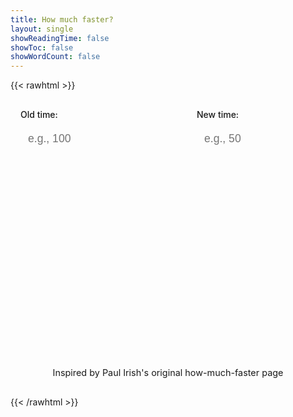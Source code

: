 ```yaml
---
title: How much faster?
layout: single
showReadingTime: false
showToc: false
showWordCount: false
---
```


{{< rawhtml >}}

<style>
  .post-header {
    text-align: center !important;
  }

  .entry-hint-parent {
    justify-content: center !important;
  }

  .calculator-container {
    max-width: 600px;
    margin: 0 auto;
    padding: 1rem;
  }

  .calculator-form {
    display: grid;
    grid-template-columns: 1fr 1fr;
    gap: 2rem;
    margin-bottom: 2rem;
  }

  @media (max-width: 640px) {
    .calculator-form {
      grid-template-columns: 1fr;
      gap: 1rem;
    }
  }

  .input-group {
    display: flex;
    flex-direction: column;
  }

  .input-group label {
    font-weight: 500;
    margin-bottom: 0.5rem;
    color: var(--primary);
  }

  .input-group input {
    padding: 0.75rem;
    font-size: 1.1rem;
    border: 2px solid var(--border);
    border-radius: var(--radius);
    background: var(--entry);
    color: var(--primary);
    transition: border-color 0.2s ease;
  }

  /* Hide number input spinners */
  .input-group input[type="number"]::-webkit-outer-spin-button,
  .input-group input[type="number"]::-webkit-inner-spin-button {
    -webkit-appearance: none;
    margin: 0;
  }

  .input-group input[type="number"] {
    -moz-appearance: textfield;
  }

  .input-group input:focus {
    outline: none;
    border-color: var(--secondary);
  }

  .results-container {
    background: var(--entry);
    border: 1px solid var(--border);
    border-radius: var(--radius);
    padding: 1.5rem;
    margin-top: 1rem;
    opacity: 0;
    transform: translateY(-10px);
    transition: all 0.3s ease;
  }

  .results-container.show {
    opacity: 1;
    transform: translateY(0);
  }

  .results-container h3 {
    margin: 0 0 1rem 0;
    color: var(--primary);
    font-size: 1.2rem;
  }

  .result-item {
    display: flex;
    justify-content: space-between;
    align-items: center;
    padding: 0.5rem 0;
    border-bottom: 1px solid var(--border);
  }

  .result-item:last-child {
    border-bottom: none;
  }

  .result-label {
    color: var(--content);
  }

  .result-value {
    font-weight: 600;
    font-size: 1.1rem;
    color: var(--primary);
  }

  .result-value.positive {
    color: #22c55e;
  }

  .result-value.negative {
    color: #ef4444;
  }

  .copy-button {
    display: inline-flex;
    align-items: center;
    gap: 0.5rem;
    padding: 0.5rem 1rem;
    background: var(--primary);
    color: var(--theme);
    border: none;
    border-radius: var(--radius);
    font-size: 0.9rem;
    cursor: pointer;
    transition: all 0.2s ease;
    margin-top: 1rem;
  }

  .copy-button:hover {
    opacity: 0.8;
    transform: translateY(-1px);
  }

  .copy-button:active {
    transform: translateY(0);
  }

  .copy-button.copied {
    background: #22c55e;
  }

  .copy-button svg {
    width: 16px;
    height: 16px;
  }

  .attribution {
    max-width: 600px;
    margin: 2rem auto 0 auto;
    padding: 1rem;
    text-align: center;
    color: var(--secondary);
    font-size: 0.9rem;
    border-top: 1px solid var(--border);
  }

  .attribution a {
    color: var(--primary);
    text-decoration: none;
  }

  .attribution a:hover {
    text-decoration: underline;
  }
</style>

<div class="calculator-container">
  <div class="calculator-form">
    <div class="input-group">
      <label for="baseline">Old time:</label>
      <input type="number" id="baseline" step="any" placeholder="e.g., 100">
    </div>
    <div class="input-group">
      <label for="newtime">New time:</label>
      <input type="number" id="newtime" step="any" placeholder="e.g., 50">
    </div>
  </div>

<div id="results" class="results-container">
    <h3>Results</h3>
    <div class="result-item">
      <span class="result-label">Performance improvement:</span>
      <span id="faster-percent" class="result-value">—</span>
    </div>
    <div class="result-item">
      <span class="result-label">Speed multiplier:</span>
      <span id="faster-times" class="result-value">—</span>
    </div>
    <div class="result-item">
      <span class="result-label">Time saved:</span>
      <span id="less-time" class="result-value">—</span>
    </div>
    <button id="copy-button" class="copy-button" onclick="copyLink()">
      <svg viewBox="0 0 24 24" fill="none" stroke="currentColor" stroke-width="2">
        <path d="M10 13a5 5 0 0 0 7.54.54l3-3a5 5 0 0 0-7.07-7.07l-1.72 1.71"/>
        <path d="M14 11a5 5 0 0 0-7.54-.54l-3 3a5 5 0 0 0 7.07 7.07l1.71-1.71"/>
      </svg>
      Copy Link
    </button>
  </div>
</div>

<div class="attribution">
  Inspired by <a href="https://github.com/paulirish" target="_blank" rel="noopener">Paul Irish</a>'s original
  <a href="https://web.archive.org/web/20221205231334/https://how-much-faster.glitch.me/" target="_blank" rel="noopener">how-much-faster</a> page
</div>

<script>
  // Hash routing functions
  function updateHash() {
    const baseline = document.getElementById('baseline').value;
    const newtime = document.getElementById('newtime').value;

    if (baseline && newtime) {
      window.location.hash = `old=${baseline}&new=${newtime}`;
    } else {
      window.location.hash = '';
    }
  }

  function loadFromHash() {
    const hash = window.location.hash.substring(1);
    if (!hash) return;

    const params = new URLSearchParams(hash);
    const baseline = params.get('old');
    const newtime = params.get('new');

    if (baseline) {
      document.getElementById('baseline').value = baseline;
    }
    if (newtime) {
      document.getElementById('newtime').value = newtime;
    }

    if (baseline || newtime) {
      calculate();
    }
  }

  // Copy link function
  function copyLink() {
    const url = window.location.href;
    navigator.clipboard.writeText(url).then(() => {
      const button = document.getElementById('copy-button');
      const originalText = button.innerHTML;

      button.innerHTML = `
        <svg viewBox="0 0 24 24" fill="none" stroke="currentColor" stroke-width="2">
          <polyline points="20,6 9,17 4,12"/>
        </svg>
        Copied!
      `;
      button.classList.add('copied');

      setTimeout(() => {
        button.innerHTML = originalText;
        button.classList.remove('copied');
      }, 2000);
    }).catch(() => {
      // Fallback for older browsers
      const textArea = document.createElement('textarea');
      textArea.value = url;
      document.body.appendChild(textArea);
      textArea.select();
      document.execCommand('copy');
      document.body.removeChild(textArea);

      const button = document.getElementById('copy-button');
      button.textContent = 'Copied!';
      setTimeout(() => {
        button.innerHTML = `
          <svg viewBox="0 0 24 24" fill="none" stroke="currentColor" stroke-width="2">
            <path d="M10 13a5 5 0 0 0 7.54.54l3-3a5 5 0 0 0-7.07-7.07l-1.72 1.71"/>
            <path d="M14 11a5 5 0 0 0-7.54-.54l-3 3a5 5 0 0 0 7.07 7.07l1.71-1.71"/>
          </svg>
          Copy Link
        `;
      }, 2000);
    });
  }

  function calculate() {
    const baseline = parseFloat(document.getElementById('baseline').value);
    const newtime = parseFloat(document.getElementById('newtime').value);
    const results = document.getElementById('results');

    if (!baseline || !newtime || baseline <= 0 || newtime <= 0) {
      results.classList.remove('show');
      return;
    }

    // Update hash with current values
    updateHash();

    // Calculate improvements (assuming lower time is better)
    const improvement = baseline - newtime;
    const fasterPercent = ((improvement / baseline) * 100).toFixed(1);
    const fasterTimes = (baseline / newtime).toFixed(2);
    const timeSavedPercent = ((improvement / baseline) * 100).toFixed(1);

    // Update display
    const fasterPercentEl = document.getElementById('faster-percent');
    const fasterTimesEl = document.getElementById('faster-times');
    const lessTimeEl = document.getElementById('less-time');

    if (improvement > 0) {
      fasterPercentEl.textContent = `${fasterPercent}% faster`;
      fasterPercentEl.className = 'result-value positive';
      fasterTimesEl.textContent = `${fasterTimes}× faster`;
      fasterTimesEl.className = 'result-value positive';
      lessTimeEl.textContent = `${timeSavedPercent}% less time`;
      lessTimeEl.className = 'result-value positive';
    } else if (improvement < 0) {
      fasterPercentEl.textContent = `${Math.abs(fasterPercent)}% slower`;
      fasterPercentEl.className = 'result-value negative';
      fasterTimesEl.textContent = `${fasterTimes}× slower`;
      fasterTimesEl.className = 'result-value negative';
      lessTimeEl.textContent = `${Math.abs(timeSavedPercent)}% more time`;
      lessTimeEl.className = 'result-value negative';
    } else {
      fasterPercentEl.textContent = 'No change';
      fasterPercentEl.className = 'result-value';
      fasterTimesEl.textContent = '1.00× (same)';
      fasterTimesEl.className = 'result-value';
      lessTimeEl.textContent = 'No time saved';
      lessTimeEl.className = 'result-value';
    }

    results.classList.add('show');
  }

  // Initialize on page load
  document.addEventListener('DOMContentLoaded', () => {
    loadFromHash();

    document.getElementById('baseline').addEventListener('input', calculate);
    document.getElementById('newtime').addEventListener('input', calculate);

    // Handle browser back/forward
    window.addEventListener('hashchange', loadFromHash);
  });
</script>

{{< /rawhtml >}}
